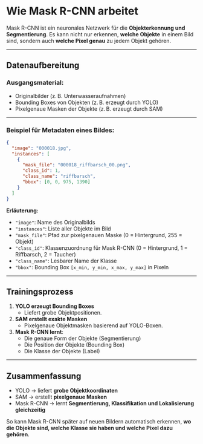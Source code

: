 # Wie Mask R-CNN arbeitet

Mask R-CNN ist ein neuronales Netzwerk für die **Objekterkennung und Segmentierung**. Es kann nicht nur erkennen, **welche Objekte** in einem Bild sind, sondern auch **welche Pixel genau** zu jedem Objekt gehören.

---

## Datenaufbereitung

### Ausgangsmaterial:
- Originalbilder (z. B. Unterwasseraufnahmen)
- Bounding Boxes von Objekten (z. B. erzeugt durch YOLO)
- Pixelgenaue Masken der Objekte (z. B. erzeugt durch SAM)

---

### Beispiel für Metadaten eines Bildes:
```json
{
  "image": "000018.jpg",
  "instances": [
    {
      "mask_file": "000018_riffbarsch_00.png",
      "class_id": 1,
      "class_name": "riffbarsch",
      "bbox": [0, 0, 975, 1390]
    }
  ]
}
```

**Erläuterung:**
- `"image"`: Name des Originalbilds
- `"instances"`: Liste aller Objekte im Bild
- `"mask_file"`: Pfad zur pixelgenauen Maske (0 = Hintergrund, 255 = Objekt)
- `"class_id"`: Klassenzuordnung für Mask R-CNN (0 = Hintergrund, 1 = Riffbarsch, 2 = Taucher)
- `"class_name"`: Lesbarer Name der Klasse
- `"bbox"`: Bounding Box `[x_min, y_min, x_max, y_max]` in Pixeln

---

## Trainingsprozess

1. **YOLO erzeugt Bounding Boxes**  
   - Liefert grobe Objektpositionen.
2. **SAM erstellt exakte Masken**  
   - Pixelgenaue Objektmasken basierend auf YOLO-Boxen.
3. **Mask R-CNN lernt**:
   - Die genaue Form der Objekte (Segmentierung)
   - Die Position der Objekte (Bounding Box)
   - Die Klasse der Objekte (Label)

---

## Zusammenfassung

- YOLO → liefert **grobe Objektkoordinaten**
- SAM → erstellt **pixelgenaue Masken**
- Mask R-CNN → lernt **Segmentierung, Klassifikation und Lokalisierung gleichzeitig**

So kann Mask R-CNN später auf neuen Bildern automatisch erkennen, **wo die Objekte sind, welche Klasse sie haben und welche Pixel dazu gehören**.


